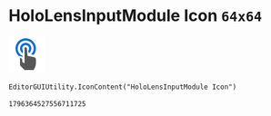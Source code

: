 # HoloLensInputModule Icon `64x64`
<img src="/img/HoloLensInputModule%20Icon.png" width=64 height=64>

``` CSharp
EditorGUIUtility.IconContent("HoloLensInputModule Icon")
```
```
1796364527556711725
```
